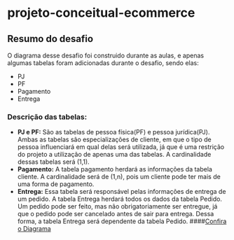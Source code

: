 # projeto-conceitual-ecommerce

## **Resumo do desafio**
O diagrama desse desafio foi construido durante as aulas, e apenas algumas tabelas foram adicionadas durante o desafio, sendo elas:
* PJ
* PF
* Pagamento
* Entrega

### **Descrição das tabelas:**
* **PJ e PF:** São as tabelas de pessoa física(PF) e pessoa jurídica(PJ). Ambas as tabelas são especializações de cliente, em que o tipo de pessoa influenciará em qual delas será utilizada, já que é uma restrição do projeto a utilização de apenas uma das tabelas. A cardinalidade dessas tabelas será (1,1).
* **Pagamento:** A tabela pagamento herdará as informações da tabela cliente. A cardinalidade será de (1,n), pois um cliente pode ter mais de uma forma de pagamento.
* **Entrega:** Essa tabela será responsável pelas informações de entrega de um pedido. A tabela Entrega herdará todos os dados da tabela Pedido. Um pedido pode ser feito, mas não obrigatoriamente ser entregue, já que o pedido pode ser cancelado antes de sair para entrega. Dessa forma, a tabela Entrega será dependente da tabela Pedido.
####[Confira o Diagrama](diagramaECommerce.png)